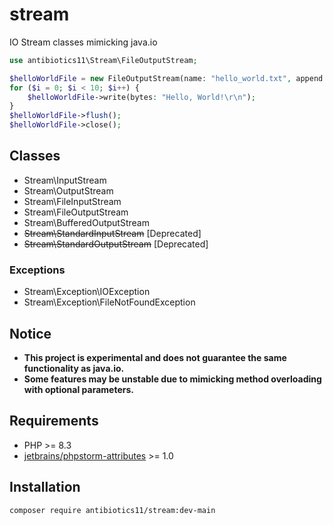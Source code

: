 # stream

IO Stream classes mimicking java.io

```php
use antibiotics11\Stream\FileOutputStream;

$helloWorldFile = new FileOutputStream(name: "hello_world.txt", append: true);
for ($i = 0; $i < 10; $i++) {
    $helloWorldFile->write(bytes: "Hello, World!\r\n");
}
$helloWorldFile->flush();
$helloWorldFile->close();
```

## Classes

- Stream\InputStream
- Stream\OutputStream
- Stream\FileInputStream
- Stream\FileOutputStream
- Stream\BufferedOutputStream
- ~~Stream\StandardInputStream~~ [Deprecated]
- ~~Stream\StandardOutputStream~~ [Deprecated]

### Exceptions

- Stream\Exception\IOException
- Stream\Exception\FileNotFoundException

## Notice

- <b>This project is experimental and does not guarantee the same functionality as java.io.</b>
- <b>Some features may be unstable due to mimicking method overloading with optional parameters.</b>

## Requirements

- PHP >= 8.3
- <a href="https://github.com/jetbrains/phpstorm-attributes">jetbrains/phpstorm-attributes</a> >= 1.0

## Installation
```shell
composer require antibiotics11/stream:dev-main
```
